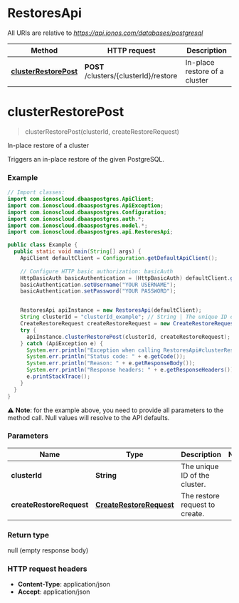 # RestoresApi

All URIs are relative to *https://api.ionos.com/databases/postgresql*

| Method | HTTP request | Description |
| ------------- | ------------- | ------------- |
| [**clusterRestorePost**](RestoresApi.md#clusterrestorepost) | **POST** /clusters/{clusterId}/restore | In-place restore of a cluster |


<a name="clusterRestorePost"></a>
# **clusterRestorePost**
> clusterRestorePost(clusterId, createRestoreRequest)

In-place restore of a cluster

Triggers an in-place restore of the given PostgreSQL.

### Example
```java
// Import classes:
import com.ionoscloud.dbaaspostgres.ApiClient;
import com.ionoscloud.dbaaspostgres.ApiException;
import com.ionoscloud.dbaaspostgres.Configuration;
import com.ionoscloud.dbaaspostgres.auth.*;
import com.ionoscloud.dbaaspostgres.model.*;
import com.ionoscloud.dbaaspostgres.api.RestoresApi;

public class Example {
  public static void main(String[] args) {
    ApiClient defaultClient = Configuration.getDefaultApiClient();
    
    // Configure HTTP basic authorization: basicAuth
    HttpBasicAuth basicAuthentication = (HttpBasicAuth) defaultClient.getAuthentication("basicAuth");
    basicAuthentication.setUsername("YOUR USERNAME");
    basicAuthentication.setPassword("YOUR PASSWORD");


    RestoresApi apiInstance = new RestoresApi(defaultClient);
    String clusterId = "clusterId_example"; // String | The unique ID of the cluster.
    CreateRestoreRequest createRestoreRequest = new CreateRestoreRequest(); // CreateRestoreRequest | The restore request to create.
    try {
      apiInstance.clusterRestorePost(clusterId, createRestoreRequest);
    } catch (ApiException e) {
      System.err.println("Exception when calling RestoresApi#clusterRestorePost");
      System.err.println("Status code: " + e.getCode());
      System.err.println("Reason: " + e.getResponseBody());
      System.err.println("Response headers: " + e.getResponseHeaders());
      e.printStackTrace();
    }
  }
}
```
⚠️ **Note**: for the example above, you need to provide all parameters to the method call. Null values will resolve to the API defaults.

### Parameters

| Name | Type | Description  | Notes |
| ------------- | ------------- | ------------- | ------------- |
| **clusterId** | **String**| The unique ID of the cluster. |
| **createRestoreRequest** |  [**CreateRestoreRequest**](../models/CreateRestoreRequest.md)| The restore request to create. |

### Return type

null (empty response body)

### HTTP request headers

 - **Content-Type**: application/json
 - **Accept**: application/json

